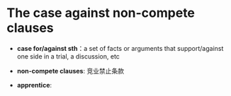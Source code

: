 # The case against non-compete clauses





- **case for/against sth**：a set of facts or arguments that support/against one side in a trial, a discussion, etc
- **non-compete clauses**: 竞业禁止条款



- **apprentice**: 